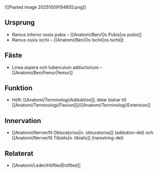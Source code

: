 ![[Pasted image 20251009194855.png]]
## Ursprung
- Ramus inferior ossis pubis – [[Anatomi/Ben/Os Pubis|os pubis]]
- Ramus ossis ischii – [[Anatomi/Ben/Os Ischii|os ischii]]

## Fäste
- Linea aspera och tuberculum adductorium – [[Anatomi/Ben/Femur|femur]]

## Funktion
- Höft: [[Anatomi/Terminologi/Adduktion]]; delar bidrar till [[Anatomi/Terminologi/Flexion]]]/[[Anatomi/Terminologi/Extension]]

## Innervation
- [[Anatomi/Nerver/N Obturatorius|n. obturatorius]] (adduktor-del) och [[Anatomi/Nerver/N Tibialis|n. tibialis]] (hamstring-del)

## Relaterat
- [[Anatomi/Leder/Höftled|höftled]]
